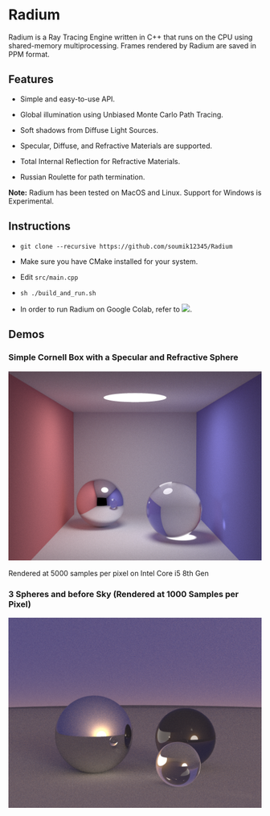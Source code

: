 # Radium

Radium is a Ray Tracing Engine written in C++ that runs on the CPU using shared-memory multiprocessing. Frames rendered by Radium are saved in PPM format.

## Features

- Simple and easy-to-use API.

- Global illumination using Unbiased Monte Carlo Path Tracing.

- Soft shadows from Diffuse Light Sources.

- Specular, Diffuse, and Refractive Materials are supported.

- Total Internal Reflection for Refractive Materials.

- Russian Roulette for path termination.

**Note:** Radium has been tested on MacOS and Linux. Support for Windows is Experimental.

## Instructions

- `git clone --recursive https://github.com/soumik12345/Radium`

- Make sure you have CMake installed for your system.

- Edit `src/main.cpp`

- `sh ./build_and_run.sh`

- In order to run Radium on Google Colab, refer to [![](https://colab.research.google.com/assets/colab-badge.svg)](https://colab.research.google.com/github/soumik12345/Radium/blob/monte_carlo/notebooks/Demo.ipynb).

## Demos

### Simple Cornell Box with a Specular and Refractive Sphere

![](./assets/simple_cornell_box.png)

Rendered at 5000 samples per pixel on Intel Core i5 8th Gen


### 3 Spheres and before Sky (Rendered at 1000 Samples per Pixel)

![](./assets/3_spheres_sky.png)
